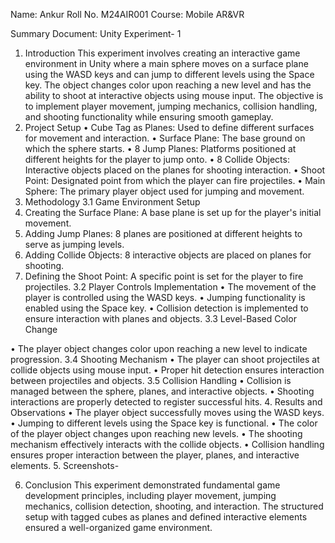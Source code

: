 Name: Ankur Roll No. M24AIR001 Course: Mobile AR&VR

Summary Document: Unity Experiment- 1

1. Introduction This experiment involves creating an interactive game environment in
Unity where a main sphere moves on a surface plane using the WASD keys and can
jump to different levels using the Space key. The object changes color upon reaching a
new level and has the ability to shoot at interactive objects using mouse input. The
objective is to implement player movement, jumping mechanics, collision handling,
and shooting functionality while ensuring smooth gameplay.
2. Project Setup
• Cube Tag as Planes: Used to define different surfaces for movement and
interaction.
• Surface Plane: The base ground on which the sphere starts.
• 8 Jump Planes: Platforms positioned at different heights for the player to jump
onto.
• 8 Collide Objects: Interactive objects placed on the planes for shooting
interaction.
• Shoot Point: Designated point from which the player can fire projectiles.
• Main Sphere: The primary player object used for jumping and movement.
3. Methodology
3.1 Game Environment Setup
1. Creating the Surface Plane: A base plane is set up for the player's initial
movement.
2. Adding Jump Planes: 8 planes are positioned at different heights to serve as
jumping levels.
3. Adding Collide Objects: 8 interactive objects are placed on planes for shooting.
4. Defining the Shoot Point: A specific point is set for the player to fire projectiles.
3.2 Player Controls Implementation
• The movement of the player is controlled using the WASD keys.
• Jumping functionality is enabled using the Space key.
• Collision detection is implemented to ensure interaction with planes and
objects.
3.3 Level-Based Color Change

• The player object changes color upon reaching a new level to indicate
progression.
3.4 Shooting Mechanism
• The player can shoot projectiles at collide objects using mouse input.
• Proper hit detection ensures interaction between projectiles and objects.
3.5 Collision Handling
• Collision is managed between the sphere, planes, and interactive objects.
• Shooting interactions are properly detected to register successful hits.
4. Results and Observations
• The player object successfully moves using the WASD keys.
• Jumping to different levels using the Space key is functional.
• The color of the player object changes upon reaching new levels.
• The shooting mechanism effectively interacts with the collide objects.
• Collision handling ensures proper interaction between the player, planes, and
interactive elements.
5. Screenshots-



6. Conclusion This experiment demonstrated fundamental game development
principles, including player movement, jumping mechanics, collision detection,
shooting, and interaction. The structured setup with tagged cubes as planes and
defined interactive elements ensured a well-organized game environment.

